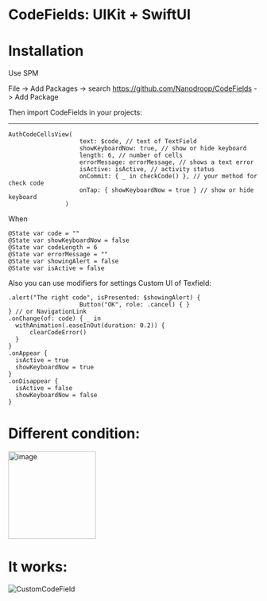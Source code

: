 # CodeFields: UIKit + SwiftUI


# Installation

Use SPM

File -> Add Packages -> search https://github.com/Nanodroop/CodeFields -> Add Package

Then import CodeFields in your projects:
_______
```
AuthCodeCellsView(
                    text: $code, // text of TextField
                    showKeyboardNow: true, // show or hide keyboard
                    length: 6, // number of cells
                    errorMessage: errorMessage, // shows a text error
                    isActive: isActive, // activity status 
                    onCommit: { _ in checkCode() }, // your method for check code 
                    onTap: { showKeyboardNow = true } // show or hide keyboard
                )
```

When
```
@State var code = ""
@State var showKeyboardNow = false
@State var codeLength = 6
@State var errorMessage = ""
@State var showingAlert = false
@State var isActive = false
```

Also you can use modifiers for settings Custom UI of Texfield:

```
.alert("The right code", isPresented: $showingAlert) {
                    Button("OK", role: .cancel) { }
} // or NavigationLink
.onChange(of: code) { _ in
  withAnimation(.easeInOut(duration: 0.2)) {
      clearCodeError()
  }
}
.onAppear {
  isActive = true
  showKeyboardNow = true
}
.onDisappear {
  isActive = false
  showKeyboardNow = false
}
```

#  Different condition:
<img width="176" alt="image" src="https://user-images.githubusercontent.com/83034148/200137043-c8e2c726-5152-47bb-8c36-f97cb38524da.png">

#  It works:
![CustomCodeField](https://user-images.githubusercontent.com/83034148/200137704-1a5107db-c379-4661-84b5-f8f96c6fd736.gif)

